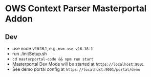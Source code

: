 # OWS Context Parser Masterportal Addon

## Dev

- use node v16.18.1, e.g. `nvm use v16.18.1`
- run ./initSetup.sh
- `cd masterportal-code && npm run start`
- Masterportal Dev Mode will be started at `https://localhost:9001`
- See demo portal config at `https://localhost:9001/portal/demo`

